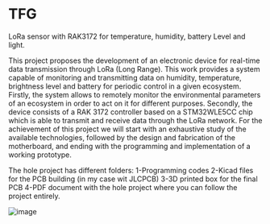 # TFG
LoRa sensor with RAK3172 for temperature, humidity, battery Level and light.

This project proposes the development of an electronic device for real-time data transmission through LoRa (Long Range). This work provides a system capable of monitoring and transmitting data on humidity, temperature, brightness level and battery for periodic control in a given ecosystem.
Firstly, the system allows to remotely monitor the environmental parameters of an ecosystem in order to act on it for different purposes. Secondly, the device consists of a RAK 3172 controller based on a STM32WLE5CC chip which is able to transmit and receive data through the LoRa network. 
For the achievement of this project we will start with an exhaustive study of the available technologies, followed by the design and fabrication of the motherboard, and ending with the programming and implementation of a working prototype.

The hole project has different folders:
1-Programming codes
2-Kicad files for the PCB building (in my case wit JLCPCB)
3-3D printed box for the final PCB
4-PDF document with the hole project where you can follow the project entirely.

![image](https://github.com/luisrubiofuentes/TFG/assets/113974603/d9ddc8bc-d546-49e6-b7ff-bf5cebc68323)

